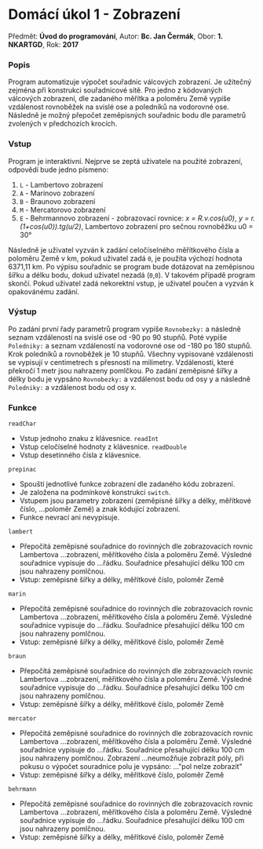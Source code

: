 # Domácí úkol 1 - Zobrazení

Předmět: **Úvod do programování**, Autor: **Bc. Jan Čermák**, Obor: **1. NKARTGD**, Rok: **2017**

### Popis
Program automatizuje výpočet souřadnic válcových zobrazení. Je užitečný zejména při 
konstrukci souřadnicové sítě. Pro jedno z kódovaných válcových zobrazení, dle zadaného 
měřítka a poloměru Země vypíše vzdálenost rovnoběžek na svislé ose a poledníků na 
vodorovné ose. Následně je možný přepočet zeměpisných souřadnic bodu dle parametrů 
zvolených v předchozích krocích.

### Vstup
Program je interaktivní. Nejprve se zeptá uživatele na použité zobrazení,
odpovědí bude jedno písmeno: 
1. `L` - Lambertovo zobrazení
2. `A` - Marinovo zobrazení 
3. `B` - Braunovo zobrazení 
4. `M` - Mercatorovo zobrazení 
5. `E` - Behrmannovo zobrazení - zobrazovací rovnice: *x = R.v.cos(u0)*, 
*y = r.(1+cos(u0)).tg(u/2)*, Lambertovo zobrazení pro sečnou rovnoběžku u0 = 30°

Následně je uživatel vyzván k zadání celočíselného měřítkového čísla a poloměru Země 
v km, pokud uživatel zadá `0`, je použita výchozí hodnota 6371,11 km. Po výpisu 
souřadnic se program bude dotázovat na zeměpisnou šířku a délku bodu, dokud uživatel 
nezadá (`0`,`0`). V takovém případě program skončí. Pokud uživatel zadá nekorektní 
vstup, je uživatel poučen a vyzván k opakovánému zadání.

### Výstup
Po zadání první řady parametrů program vypíše `Rovnobezky:` a následně seznam 
vzdáleností na svislé ose od -90 po 90 stupňů. Poté vypíše `Poledniky:` a seznam 
vzdáleností na vodorovné ose od -180 po 180 stupňů. Krok poledníků a rovnoběžek je 
10 stupňů. Všechny vypisované vzdálenosti se vypisují v centimetrech s přesností na 
milimetry. Vzdálenosti, které překročí 1 metr jsou nahrazeny pomlčkou.
Po zadání zeměpisné šířky a délky bodu je vypsáno `Rovnobezky:` a vzdálenost bodu 
od osy y a následně `Poledniky:` a vzdálenost bodu od osy x.

### Funkce

`readChar` 
- Vstup jednoho znaku z klávesnice.
`readInt` 
- Vstup celočíselné hodnoty z klávesnice.
`readDouble` 
- Vstup desetinného čísla z klávesnice.

`prepinac`
- Spouští jednotlivé funkce zobrazení dle zadaného kódu zobrazení.
- Je založena na podmínkové konstrukci `switch`.
- Vstupem jsou parametry zobrazení (zeměpisné šířky a délky, měřítkové číslo,
...poloměr Země) a znak kódující zobrazení.
- Funkce nevrací ani nevypisuje.

`lambert`
- Přepočítá zeměpisné souřadnice do rovinných dle zobrazovacích rovnic Lambertova
...zobrazení, měřítkového čísla a poloměru Země. Výsledné souřadnice vypisuje do 
...řádku. Souřadnice přesahující délku 100 cm jsou nahrazeny pomlčnou.
- Vstup: zeměpisné šířky a délky, měřítkové číslo, poloměr Země

`marin`
- Přepočítá zeměpisné souřadnice do rovinných dle zobrazovacích rovnic Lambertova
...zobrazení, měřítkového čísla a poloměru Země. Výsledné souřadnice vypisuje do 
...řádku. Souřadnice přesahující délku 100 cm jsou nahrazeny pomlčnou.
- Vstup: zeměpisné šířky a délky, měřítkové číslo, poloměr Země

`braun`
- Přepočítá zeměpisné souřadnice do rovinných dle zobrazovacích rovnic Lambertova
...zobrazení, měřítkového čísla a poloměru Země. Výsledné souřadnice vypisuje do 
...řádku. Souřadnice přesahující délku 100 cm jsou nahrazeny pomlčnou.
- Vstup: zeměpisné šířky a délky, měřítkové číslo, poloměr Země

`mercator`
- Přepočítá zeměpisné souřadnice do rovinných dle zobrazovacích rovnic Lambertova
...zobrazení, měřítkového čísla a poloměru Země. Výsledné souřadnice vypisuje do 
...řádku. Souřadnice přesahující délku 100 cm jsou nahrazeny pomlčnou. Zobrazení 
...neumožňuje zobrazit póly, při pokusu o výpočet souradnice polu je vypsáno: 
..."pol nelze zobrazit"
- Vstup: zeměpisné šířky a délky, měřítkové číslo, poloměr Země

`behrmann`
- Přepočítá zeměpisné souřadnice do rovinných dle zobrazovacích rovnic Lambertova
...zobrazení, měřítkového čísla a poloměru Země. Výsledné souřadnice vypisuje do 
...řádku. Souřadnice přesahující délku 100 cm jsou nahrazeny pomlčnou.
- Vstup: zeměpisné šířky a délky, měřítkové číslo, poloměr Země
